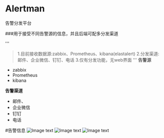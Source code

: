 # Alertman
告警分发平台

###用于接受不同告警源的信息，并且后端可配多分发渠道

'''
>1.目前接收数据源:zabbix、Prometheus、kibana(elastalert)
>2.分发渠道:邮件、企业微信、钉钉、电话
>3.仅有分发功能，无web界面
'''
**告警源**
- zabbix
- Prometheus
- kibana

**告警渠道**
- 邮件、
- 企业微信
- 钉钉
- 电话


#告警信息
![Image text](https://raw.githubusercontent.com/gecailong/Alertman/master/Alertman/img/%E5%91%8A%E8%AD%A6%E4%BF%A1%E6%81%AF.png)
![Image text](https://raw.githubusercontent.com/gecailong/Alertman/master/Alertman/img/%E5%BE%AE%E4%BF%A1%E5%91%8A%E8%AD%A6.png)
![Image text](https://raw.githubusercontent.com/gecailong/Alertman/master/Alertman/img/%E6%8E%A5%E6%94%B6%E4%BA%BA%E4%BF%A1%E6%81%AF.png)

